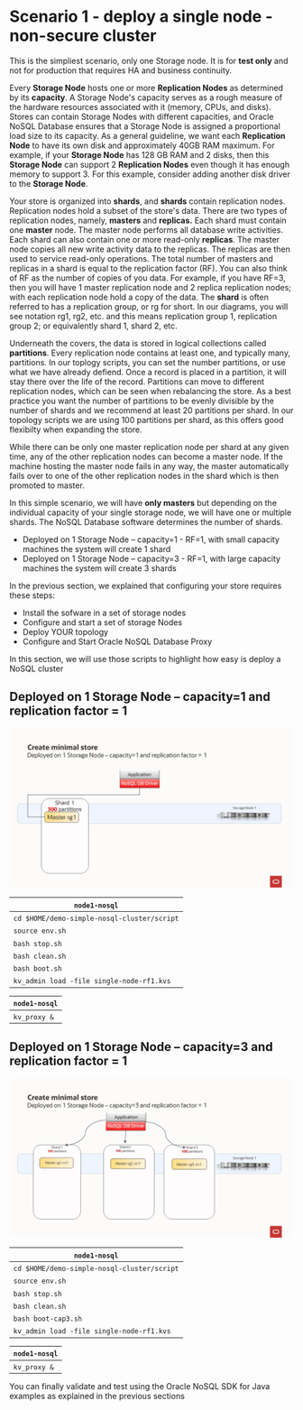 # Scenario 1 - deploy a single node - non-secure cluster

This is the simpliest scenario, only one Storage node. It is for **test only** and not for production that requires HA and business continuity.

Every **Storage Node** hosts one or more **Replication Nodes** as determined by its **capacity**. A Storage Node's capacity serves as a rough measure of the 
hardware resources associated with it (memory, CPUs, and disks). Stores can contain Storage Nodes with different capacities, and Oracle NoSQL Database
ensures that a Storage Node is assigned a proportional load size to its capacity.  As a general guideline, we want each **Replication Node** to have its own disk 
and approximately 40GB RAM maximum.  For example, if your **Storage Node** has 128 GB RAM and 2 disks, then this **Storage Node** can support 
2 **Replication Nodes** even though it has enough memory to support 3.  For this example, consider adding another disk driver to the **Storage Node**.

Your store is organized into **shards**, and **shards** contain replication nodes.  Replication nodes hold a subset of the store's data. There are two 
types of replication nodes, namely, **masters** and **replicas.** 
Each shard must contain one **master** node. The master node performs all database write activities. Each shard can also contain one or more read-only **replicas**.
The master node copies all new write activity data to the replicas. The replicas are then used to service read-only operations.  The total number of 
masters and replicas in a shard is equal to the replication factor (RF).  You can also think of RF as the number of copies of you data. For example, 
if you have RF=3, then you will have 1 master replication node and 2 replica replication nodes; with each replication node hold a copy of the data. 
The **shard** is often referred to has a replication group, or rg for short. In our diagrams, you will see notation rg1, rg2, etc. and 
this means replication group 1, replication group 2; or equivalently shard 1, shard 2, etc. 

Underneath the covers, the data is stored in logical collections called **partitions**.  Every replication node contains at least one, and typically many,
partitions.  In our toplogy scripts, you can set the number partitions, or use what we have already defiend.  Once a record is placed in a 
partition, it will stay there over the life of the record.  Partitions can move to different replication nodes, which can be seen when rebalancing the store.
As a best practice you want the number of partitions to be evenly divisible by the number of shards and we recommend at least 20 partitions per shard.  In our 
topology scripts we are using 100 partitions per shard, as this offers good flexibilty when expanding the store. 

While there can be only one master replication node per shard at any given time, any of the other replication nodes can become a master node. If the 
machine hosting the master node fails in any way, the master automatically fails over to one of the other replication nodes in the shard which is then 
promoted to master.

In this simple scenario, we will have **only masters** but depending on the individual capacity of your single storage node, we will have one or multiple shards.
The NoSQL Database software determines the number of shards.
- Deployed on 1 Storage Node – capacity=1 - RF=1, with small capacity machines the system will create 1 shard
- Deployed on 1 Storage Node – capacity=3 - RF=1, with large capacity machines the system will create 3 shards

In the previous section, we explained that configuring your store requires these steps:
- Install the sofware in a set of storage nodes
- Configure and start a set of storage Nodes
- Deploy YOUR topology
- Configure and Start Oracle NoSQL Database Proxy

In this section, we will use those scripts to highlight how easy is deploy a NoSQL cluster
 
## Deployed on 1 Storage Node – capacity=1 and replication factor = 1
  ![Oracle NoSQL](./single-node-cap1.jpg)

`node1-nosql` |
---|
`cd $HOME/demo-simple-nosql-cluster/script`|
`source env.sh`|
`bash stop.sh`|
`bash clean.sh`|
`bash boot.sh`|
`kv_admin load -file single-node-rf1.kvs`|

`node1-nosql` |
---|
`kv_proxy &`|

## Deployed on 1 Storage Node – capacity=3 and replication factor = 1
  ![Oracle NoSQL](./single-node-cap3.jpg)

`node1-nosql` |
---|
`cd $HOME/demo-simple-nosql-cluster/script`|
`source env.sh`|
`bash stop.sh`|
`bash clean.sh`|
`bash boot-cap3.sh`|
`kv_admin load -file single-node-rf1.kvs`|

`node1-nosql` |
---|
`kv_proxy &`|



You can finally validate and test using the Oracle NoSQL SDK for Java examples as explained in the previous sections

